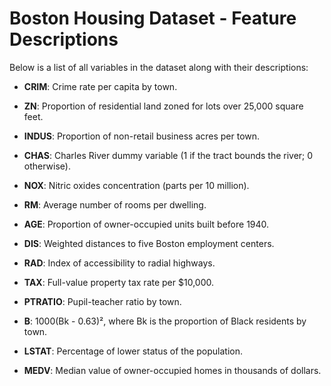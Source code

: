 # Boston Housing Dataset - Feature Descriptions

Below is a list of all variables in the dataset along with their descriptions:

- **CRIM**: Crime rate per capita by town.

- **ZN**: Proportion of residential land zoned for lots over 25,000 square feet.

- **INDUS**: Proportion of non-retail business acres per town.

- **CHAS**: Charles River dummy variable (1 if the tract bounds the river; 0 otherwise).

- **NOX**: Nitric oxides concentration (parts per 10 million).

- **RM**: Average number of rooms per dwelling.

- **AGE**: Proportion of owner-occupied units built before 1940.

- **DIS**: Weighted distances to five Boston employment centers.

- **RAD**: Index of accessibility to radial highways.

- **TAX**: Full-value property tax rate per $10,000.

- **PTRATIO**: Pupil-teacher ratio by town.

- **B**: 1000(Bk - 0.63)², where Bk is the proportion of Black residents by town.

- **LSTAT**: Percentage of lower status of the population.

- **MEDV**: Median value of owner-occupied homes in thousands of dollars.
